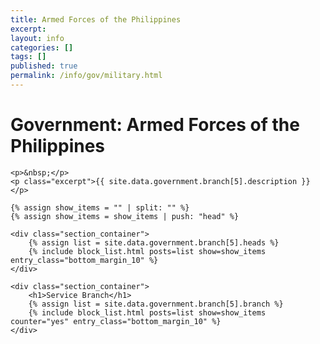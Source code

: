 ```yaml
---
title: Armed Forces of the Philippines
excerpt: 
layout: info
categories: []
tags: []
published: true
permalink: /info/gov/military.html
---
```


<div class="section_container_wrapper section_container_wrapper_border">
    <h1>Government: Armed Forces of the Philippines</h1>
    
    <p>&nbsp;</p>
    <p class="excerpt">{{ site.data.government.branch[5].description }}</p>

    {% assign show_items = "" | split: "" %}
    {% assign show_items = show_items | push: "head" %}
    
    <div class="section_container">
        {% assign list = site.data.government.branch[5].heads %}
        {% include block_list.html posts=list show=show_items entry_class="bottom_margin_10" %}
    </div>
    
    <div class="section_container">
        <h1>Service Branch</h1>
        {% assign list = site.data.government.branch[5].branch %}
        {% include block_list.html posts=list show=show_items counter="yes" entry_class="bottom_margin_10" %}
    </div>

 </div>
